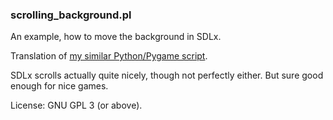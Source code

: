 ### scrolling_background.pl

An example, how to move the background in SDLx.

Translation of [my similar Python/Pygame script](https://github.com/hlubenow/pygame_experiments/tree/main/scrolling_background.py).

SDLx scrolls actually quite nicely, though not perfectly either. But sure good enough for nice games.

License: GNU GPL 3 (or above).
